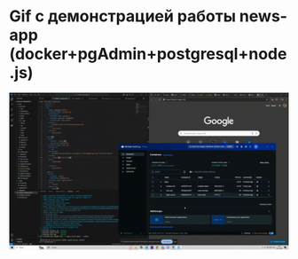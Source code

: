 # Gif с демонстрацией работы news-app (docker+pgAdmin+postgresql+node.js)
 ![](https://github.com/gleb-kad/news/blob/README/records/news.gif)

